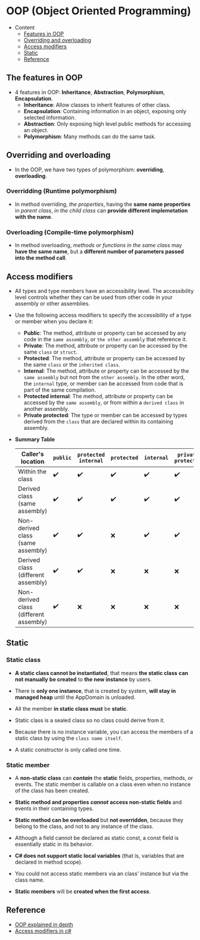 # OOP (Object Oriented Programming)
- Content
    + [Features in OOP](#the-features-in-oop)
    + [Overriding and overloading](#overriding-and-overloading)
    + [Access modifiers](#access-modifiers)
    + [Static](#static)
    + [Reference](#reference)

## The features in OOP
- 4 features in OOP: **Inheritance**, **Abstraction**, **Polymorphism**, **Encapsulation**.
    + **Inheritance**: Allow classes to inherit features of other class.
    + **Encapsulation**: Containing information in an object, exposing only selected information.
    + **Abstraction**: Only exposing high level public methods for accessing an object.
    + **Polymorphism**: Many methods can do the same task.

## Overriding and overloading
- In the OOP, we have two types of polymorphism: **overriding**, **overloading**.
### **Overridding (Runtime polymorphism)**
- In method overriding, *the properties*, having the **same name properties** in *parent class*, *in the child class* can **provide different implemetation with the name**.
### **Overloading (Compile-time polymorphism)**
- In method overloading, *methods or functions in the same class* may **have the same name**, but a **different number of parameters passed into the method call**.

## Access modifiers
- All types and type members have an accessibility level. The accessibility level controls whether they can be used from other code in your assembly or other assemblies.
- Use the following access modifiers to specify the accessibility of a type or member when you declare it:
    + **Public**: The method, attribute or property can be accessed by any code in the `same assembly`, or `the other assembly` that reference it.
    + **Private**: The method, attribute or property can be accessed by the same `class` or `struct`.
    + **Protected**: The method, attribute or property can be accessed by the same `class` or the `inherited class`.
    + **Internal**: The method, attribute or property can be accessed by the `same assembly` but not from the `other assembly`. In the other word, the `internal` type, or member can be accessed from code that is part of the same compilation.
    + **Protected internal**: The method, attribute or property can be accessed by the `same assembly`, or from within a `derived class` in another assembly.
    + **Private protected**: The type or member can be accessed by types derived from the `class` that are declared within its containing assembly.
- **Summary Table**

    | Caller's location | `public` | `protected internal` | `protected`| `internal`| `private protected`| `private`|
    | ----------- | ----------- | ----------- | ----------- | ----------- | ----------- | ----------- |
    | Within the class | ✔️️| ✔️️| ✔️| ✔️️| ✔️| ✔️️| ✔️️|
    | Derived class (same assembly) | ✔️| ✔️️| ✔️| ✔️| ✔️| ❌|
    | Non-derived class (same assembly)| ✔️️| ✔️| ❌| ✔️️| ✔️️| ❌|
    | Derived class (different assembly)| ✔️️| ✔️️| ❌| ❌| ❌| ❌|
    | Non-derived class (different assembly)| ✔️️| ❌| ❌| ❌| ❌| ❌|

## Static
### **Static class**
- **A static class cannot be instantiated**, that means **the static class** **can not manually** **be created** to **the new instance** by users.

- There is **only one instance**, that is created by system, **will stay in managed heap** until the AppDomain is unloaded.

- All the member **in static class** **must** be **static**.

- Static class is a sealed class so no class could derive from it.

- Because there is no instance variable, you can access the members of a static class by using the `class name itself`.

- A static constructor is only called one time.
### **Static member**
- A **non-static class** can ***contain*** the **static** fields, properties, methods, or events. The static member is callable on a class even when no instance of the class has been created.

- **Static method and properties** ***cannot*** **access non-static fields** and events in their containing types.

- **Static method can be overloaded** but **not overridden**, because they belong to the class, and not to any instance of the class.

- Although a field cannot be declared as static const, a const field is essentially static in its behavior.

- **C# does not support static local variables** (that is, variables that are declared in method scope).

- You could not access static members via an class’ instance but via the class name.

- **Static members** will be **created when the first access**.
## Reference
- [OOP explained in depth](https://www.educative.io/blog/object-oriented-programming)
- [Access modifiers in c#](https://docs.microsoft.com/en-us/dotnet/csharp/programming-guide/classes-and-structs/access-modifiers)